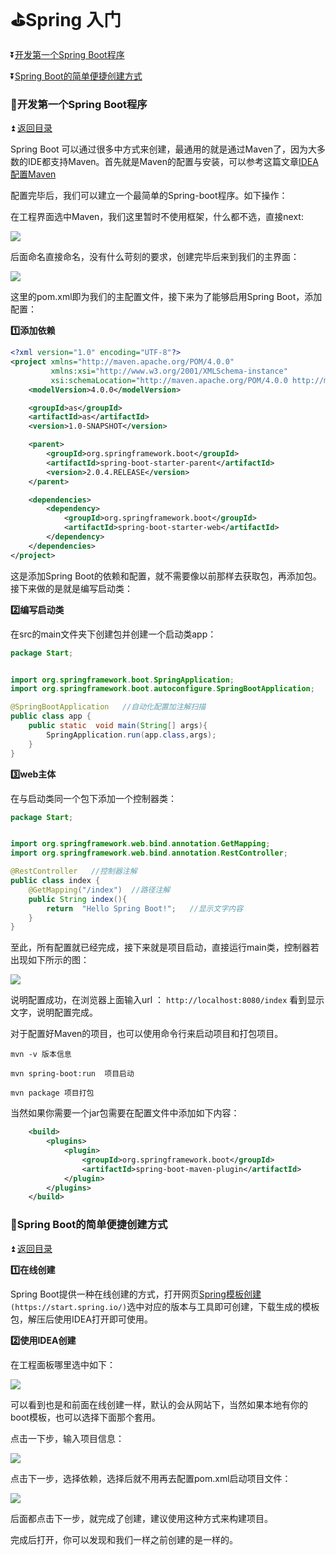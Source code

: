# :golf:Spring 入门  #

<b id="t"></b>

:arrow_double_down:[开发第一个Spring Boot程序](#a1)

:arrow_double_down:[Spring Boot的简单便捷创建方式](#a2)


<b id="a1"></b>

### :bowling:开发第一个Spring Boot程序 ###

:arrow_double_up: [返回目录](#t)

Spring Boot 可以通过很多中方式来创建，最通用的就是通过Maven了，因为大多数的IDE都支持Maven。首先就是Maven的配置与安装，可以参考这篇文章[IDEA配置Maven](https://zhuanlan.zhihu.com/p/48831465)

配置完毕后，我们可以建立一个最简单的Spring-boot程序。如下操作：

在工程界面选中Maven，我们这里暂时不使用框架，什么都不选，直接next:

![](https://github.com/Lumnca/Spring-Boot/blob/master/img/a1.png)

后面命名直接命名，没有什么苛刻的要求，创建完毕后来到我们的主界面：

![](https://github.com/Lumnca/Spring-Boot/blob/master/img/a2.png)

这里的pom.xml即为我们的主配置文件，接下来为了能够启用Spring Boot，添加配置：

**:one:添加依赖**

```xml
<?xml version="1.0" encoding="UTF-8"?>
<project xmlns="http://maven.apache.org/POM/4.0.0"
         xmlns:xsi="http://www.w3.org/2001/XMLSchema-instance"
         xsi:schemaLocation="http://maven.apache.org/POM/4.0.0 http://maven.apache.org/xsd/maven-4.0.0.xsd">
    <modelVersion>4.0.0</modelVersion>

    <groupId>as</groupId>
    <artifactId>as</artifactId>
    <version>1.0-SNAPSHOT</version>

    <parent>
        <groupId>org.springframework.boot</groupId>
        <artifactId>spring-boot-starter-parent</artifactId>
        <version>2.0.4.RELEASE</version>
    </parent>

    <dependencies>
        <dependency>
            <groupId>org.springframework.boot</groupId>
            <artifactId>spring-boot-starter-web</artifactId>
        </dependency>
    </dependencies>
</project>
```

这是添加Spring Boot的依赖和配置，就不需要像以前那样去获取包，再添加包。接下来做的是就是编写启动类：

**:two:编写启动类**

在src的main文件夹下创建包并创建一个启动类app：

```java
package Start;


import org.springframework.boot.SpringApplication;
import org.springframework.boot.autoconfigure.SpringBootApplication;

@SpringBootApplication   //自动化配置加注解扫描
public class app {
    public static  void main(String[] args){
        SpringApplication.run(app.class,args);
    }
}
```

**:three:web主体**

在与启动类同一个包下添加一个控制器类：

```java
package Start;


import org.springframework.web.bind.annotation.GetMapping;
import org.springframework.web.bind.annotation.RestController;

@RestController   //控制器注解
public class index {
    @GetMapping("/index")  //路径注解
    public String index(){
        return  "Hello Spring Boot!";   //显示文字内容
    }
}

```

至此，所有配置就已经完成，接下来就是项目启动，直接运行main类，控制器若出现如下所示的图：

![](https://github.com/Lumnca/Spring-Boot/blob/master/img/a3.png)

说明配置成功，在浏览器上面输入url ： `http://localhost:8080/index` 看到显示文字，说明配置完成。

对于配置好Maven的项目，也可以使用命令行来启动项目和打包项目。

```
mvn -v 版本信息

mvn spring-boot:run  项目启动

mvn package 项目打包
```

当然如果你需要一个jar包需要在配置文件中添加如下内容：

```xml
    <build>
        <plugins>
            <plugin>
                <groupId>org.springframework.boot</groupId>
                <artifactId>spring-boot-maven-plugin</artifactId>
            </plugin>
        </plugins>
    </build>
```

<b id="a2"></b>

### :bowling:Spring Boot的简单便捷创建方式 ###

:arrow_double_up: [返回目录](#t)

**:one:在线创建**

Spring Boot提供一种在线创建的方式，打开网页[Spring模板创建](https://start.spring.io/) `(https://start.spring.io/)`选中对应的版本与工具即可创建，下载生成的模板包，解压后使用IDEA打开即可使用。

**:two:使用IDEA创建**

在工程面板哪里选中如下：

![](https://github.com/Lumnca/Spring-Boot/blob/master/img/a4.png)

可以看到也是和前面在线创建一样，默认的会从网站下，当然如果本地有你的boot模板，也可以选择下面那个套用。

点击一下步，输入项目信息：

![](https://github.com/Lumnca/Spring-Boot/blob/master/img/a5.png)

点击下一步，选择依赖，选择后就不用再去配置pom.xml启动项目文件：

![](https://github.com/Lumnca/Spring-Boot/blob/master/img/a6.png)

后面都点击下一步，就完成了创建，建议使用这种方式来构建项目。

完成后打开，你可以发现和我们一样之前创建的是一样的。



















